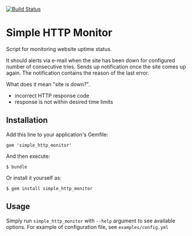 [![Build Status](https://travis-ci.org/denyago/simple_http_monitor.png?branch=master)](https://travis-ci.org/denyago/simple_http_monitor)

# Simple HTTP Monitor

Script for monitoring website uptime status.

It should alerts via e-mail when the site has been down for configured number of consecutive tries.
Sends up notification once the site comes up again. The notification contains the reason of the last error.

What does it mean "site is down?".
- incorrect HTTP response code
- response is not within desired time limits

## Installation

Add this line to your application's Gemfile:

    gem 'simple_http_monitor'

And then execute:

    $ bundle

Or install it yourself as:

    $ gem install simple_http_monitor

## Usage

Simply run `simple_http_monitor` with `--help` argument to see available options.
For example of configuration file, see `examples/config.yml`
